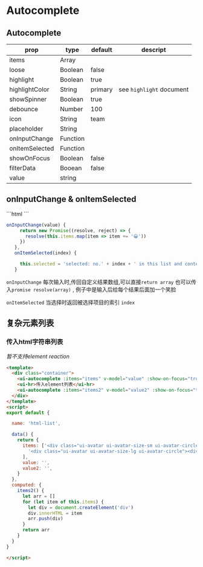 # Autocomplete


## Autocomplete


<autocomplete-index></autocomplete-index>

<!-- <autocomplete-el></autocomplete-el> -->


|prop|type|default|descript|
|--|--|--|--|
|items|Array|||
|loose|Boolean|false||
|highlight|Boolean|true||
|highlightColor|String|primary|see `highlight` document|
|showSpinner|Boolean|true||
|debounce|Number|100||
|icon|String|team||
|placeholder|String|||
|onInputChange|Function|||
|onItemSelected|Function|||
|showOnFocus|Boolean|false||
|filterData|Booean|false||
|value|string|||

## onInputChange & onItemSelected

<autocomplete-custom></autocomplete-custom>

<code-code>
 ```html
  <ui-autocomplete :items="items" v-model="value" :show-on-focus="true" :on-input-change="onInputChange" :on-item-selected="onItemSelected"></ui-autocomplete>
 ```

 ```javascript
 onInputChange(value) {
      return new Promise((resolve, reject) => {
        resolve(this.items.map(item => item += '😀'))
      })
    },
    onItemSelected(index) {

      this.selected = 'selected: no.' + index + ' in this list and content is ' + this.items[index]
    }
 ```
</code-code>


`onInputChange` 每次输入时,传回自定义结果数组,可以直接`return array` 也可以传入`promise resolve(array)` , 例子中是输入后给每个结果后面加一个笑脸

`onItemSelected` 当选择时返回被选择项目的索引 `index`

## 复杂元素列表

### 传入html字符串列表

<autocomplete-html></autocomplete-html>

*暂不支持element reaction*

```html
<template>
  <div class="container">
    <ui-autocomplete :items="items" v-model="value" :show-on-focus="true"></ui-autocomplete>
    <ui-hr>传入element列表</ui-hr>
    <ui-autocomplete :items="items2" v-model="value2" :show-on-focus="true"></ui-autocomplete>
  </div>
</template>
<script>
export default {

  name: 'html-list',

  data() {
    return {
      items: ['<div class="ui-avatar ui-avatar-size-sm ui-avatar-circle"><div class="ui-avatar-container"><div class="ui-image ui-avatar-image"><div class="ui-image-image" style="background-image: url(&quot;https://leafiy.oss-cn-beijing.aliyuncs.com/leafiyanthony-tuil-512016-unsplash.jpg&quot;);"></div></div></div> <span class="ui-avatar-name">size-sm</span> <span class="ui-avatar-slot"></span></div>',
        '<div class="ui-avatar ui-avatar-size-lg ui-avatar-circle"><div class="ui-avatar-container"><div class="ui-image ui-avatar-image"><div class="ui-image-image" style="background-image: url(&quot;https://leafiy.oss-cn-beijing.aliyuncs.com/leafiyanthony-tuil-512016-unsplash.jpg&quot;);"></div></div></div> <span class="ui-avatar-name">Sed posuere egestas augue eu facilisis. </span> <span class="ui-avatar-slot"></span></div>'
      ],
      value: '',
      value2: '',
    }
  },
  computed: {
    items2() {
      let arr = []
      for (let item of this.items) {
        let div = document.createElement('div')
        div.innerHTML = item
        arr.push(div)
      }
      return arr
    }
  }
}

</script>
```

